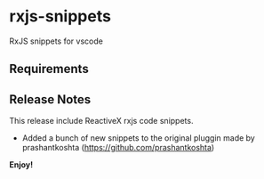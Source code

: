 # rxjs-snippets

RxJS snippets for vscode

## Requirements

## Release Notes

This release include ReactiveX rxjs code snippets.

- Added a bunch of new snippets to the original pluggin made by prashantkoshta (https://github.com/prashantkoshta)

**Enjoy!**
